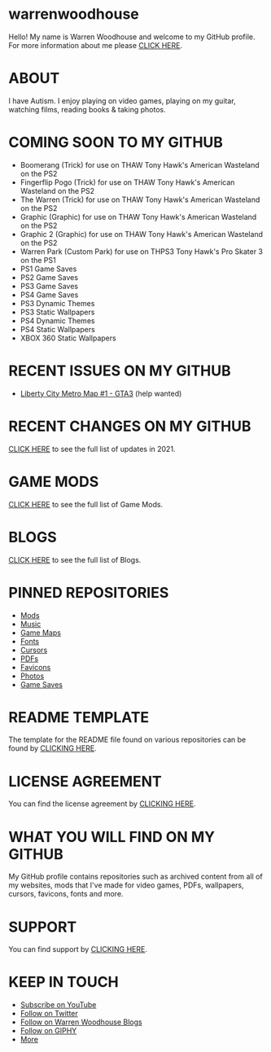 # warrenwoodhouse
Hello! My name is Warren Woodhouse and welcome to my GitHub profile. For more information about me please [CLICK HERE](https://warrenwoodhouse.fandom.com/wiki/User:Warrenwoodhouse).

# ABOUT
I have Autism. I enjoy playing on video games, playing on my guitar, watching films, reading books & taking photos.

# COMING SOON TO MY GITHUB
* Boomerang (Trick) for use on THAW Tony Hawk's American Wasteland on the PS2
* Fingerflip Pogo (Trick) for use on THAW Tony Hawk's American Wasteland on the PS2
* The Warren (Trick) for use on THAW Tony Hawk's American Wasteland on the PS2
* Graphic (Graphic) for use on THAW Tony Hawk's American Wasteland on the PS2
* Graphic 2 (Graphic) for use on THAW Tony Hawk's American Wasteland on the PS2
* Warren Park (Custom Park) for use on THPS3 Tony Hawk's Pro Skater 3 on the PS1
* PS1 Game Saves
* PS2 Game Saves
* PS3 Game Saves
* PS4 Game Saves
* PS3 Dynamic Themes
* PS3 Static Wallpapers
* PS4 Dynamic Themes
* PS4 Static Wallpapers
* XBOX 360 Static Wallpapers

# RECENT ISSUES ON MY GITHUB
* [Liberty City Metro Map #1 - GTA3](https://github.com/warrenwoodhouse/gta3/issues/1) (help wanted)

# RECENT CHANGES ON MY GITHUB
[CLICK HERE](https://github.com/warrenwoodhouse?tab=overview&from=2021-01-01&to=2021-12-31) to see the full list of updates in 2021.

# GAME MODS
[CLICK HERE](https://github.com/warrenwoodhouse/mods#game-mods) to see the full list of Game Mods.

# BLOGS
[CLICK HERE](https://warrenwoodhouse.fandom.com/blogs) to see the full list of Blogs.

# PINNED REPOSITORIES
* [Mods](https://github.com/warrenwoodhouse/mods)
* [Music](https://github.com/warrenwoodhouse/music)
* [Game Maps](https://github.com/warrenwoodhouse/gamemaps)
* [Fonts](https://github.com/warrenwoodhouse/fonts)
* [Cursors](https://github.com/warrenwoodhouse/cursors)
* [PDFs](https://github.com/warrenwoodhouse/pdfs)
* [Favicons](https://github.com/warrenwoodhouse/favicons)
* [Photos](https://github.com/warrenwoodhouse/photos)
* [Game Saves](https://github.com/warrenwoodhouse/gamesaves)

# README TEMPLATE
The template for the README file found on various repositories can be found by [CLICKING HERE](https://github.com/warrenwoodhouse/warrenwoodhouse/blob/master/readmetemplate.md).

# LICENSE AGREEMENT
You can find the license agreement by [CLICKING HERE](https://warrenwoodhouse.fandom.com/license).

# WHAT YOU WILL FIND ON MY GITHUB
My GitHub profile contains repositories such as archived content from all of my websites, mods that I've made for video games, PDFs, wallpapers, cursors, favicons, fonts and more.

# SUPPORT
You can find support by [CLICKING HERE](https://warrenwoodhouse.fandom.com/support).

# KEEP IN TOUCH
* [Subscribe on YouTube](https://youtube.com/user/warrenwoodhouse)
* [Follow on Twitter](https://twitter.com/warrenwoodhouse)
* [Follow on Warren Woodhouse Blogs](https://warrenwoodhouse.fandom.com/blog)
* [Follow on GIPHY](https://giphy.com/channel/warrenwoodhouse)
* [More](https://warrenwoodhouse.fandom.com/wiki/Template:Header?useskin=oasis)
